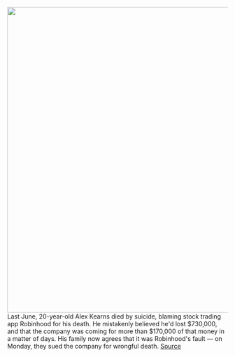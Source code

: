 <img src='https://cdn.vox-cdn.com/thumbor/M0B1FVHZxvM1L38EH24akUrKp7U=/0x0:2040x1360/1200x800/filters:focal(857x517:1183x843)/cdn.vox-cdn.com/uploads/chorus_image/image/68790594/acastro_210201_1777_robinhood_0002.0.jpg' width='700px' /><br/>
Last June, 20-year-old Alex Kearns died by suicide, blaming stock trading app Robinhood for his death. He mistakenly believed he'd lost $730,000, and that the company was coming for more than $170,000 of that money in a matter of days. His family now agrees that it was Robinhood's fault — on Monday, they sued the company for wrongful death.
<a href='https://www.theverge.com/2021/2/8/22273600/robinhood-alex-kearns-wrongful-death-lawsuit-stock-options-trading'> Source <a/>